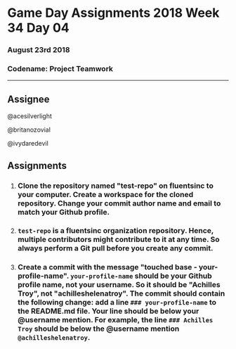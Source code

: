 # **Game Day Assignments 2018 Week 34 Day 04**

### August 23rd 2018

### **Codename:** Project Teamwork

___
## **Assignee** 

@acesilverlight

@britanozovial

@ivydaredevil

## **Assignments**

1. ### Clone the repository named "test-repo" on fluentsinc to your computer. Create a workspace for the cloned repository. Change your commit author name and email to match your Github profile. 

2. ### `test-repo` is a fluentsinc organization repository. Hence, multiple contributors might contribute to it at any time. So always perform a Git pull before you create any commit.

3. ### Create a commit with the message "touched base - your-profile-name". `your-profile-name` should be your Github profile name, not your username. So it should be "Achilles Troy", not "achilleshelenatroy". The commit should contain the following change: add a line `### your-profile-name` to the README.md file. Your line should be below your @username mention. For example, the line `### Achilles Troy` should be below the @username mention `@achilleshelenatroy`. 



